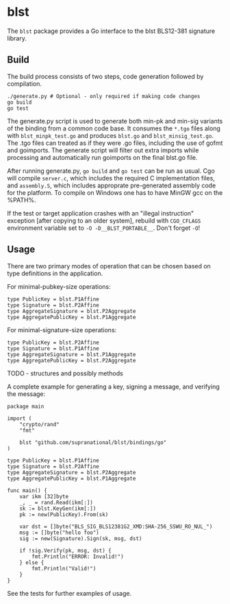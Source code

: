 # blst

The `blst` package provides a Go interface to the blst BLS12-381 signature library.

## Build
The build process consists of two steps, code generation followed by compilation.

```
./generate.py # Optional - only required if making code changes
go build
go test
```

The generate.py script is used to generate both min-pk and min-sig variants of the binding from a common code base. It consumes the `*.tgo` files along with `blst_minpk_test.go` and produces `blst.go` and `blst_minsig_test.go`. The .tgo files can treated as if they were .go files, including the use of gofmt and goimports. The generate script will filter out extra imports while processing and automatically run goimports on the final blst.go file.

After running generate.py, `go build` and `go test` can be run as usual. Cgo will compile `server.c`, which includes the required C implementation files, and `assembly.S`, which includes approprate pre-generated assembly code for the platform. To compile on Windows one has to have MinGW gcc on the %PATH%.

If the test or target application crashes with an "illegal instruction" exception [after copying to an older system], rebuild with `CGO_CFLAGS` environment variable set to `‑O ‑D__BLST_PORTABLE__`. Don't forget `‑O`!

## Usage
There are two primary modes of operation that can be chosen based on type definitions in the application.

For minimal-pubkey-size operations:
```
type PublicKey = blst.P1Affine
type Signature = blst.P2Affine
type AggregateSignature = blst.P2Aggregate
type AggregatePublicKey = blst.P1Aggregate
```

For minimal-signature-size operations:
```
type PublicKey = blst.P2Affine
type Signature = blst.P1Affine
type AggregateSignature = blst.P1Aggregate
type AggregatePublicKey = blst.P2Aggregate
```

TODO - structures and possibly methods

A complete example for generating a key, signing a message, and verifying the message:
```
package main

import (
	"crypto/rand"
	"fmt"

	blst "github.com/supranational/blst/bindings/go"
)

type PublicKey = blst.P1Affine
type Signature = blst.P2Affine
type AggregateSignature = blst.P2Aggregate
type AggregatePublicKey = blst.P1Aggregate

func main() {
	var ikm [32]byte
	_, _ = rand.Read(ikm[:])
	sk := blst.KeyGen(ikm[:])
	pk := new(PublicKey).From(sk)

	var dst = []byte("BLS_SIG_BLS12381G2_XMD:SHA-256_SSWU_RO_NUL_")
	msg := []byte("hello foo")
	sig := new(Signature).Sign(sk, msg, dst)

	if !sig.Verify(pk, msg, dst) {
		fmt.Println("ERROR: Invalid!")
	} else {
		fmt.Println("Valid!")
	}
}
```

See the tests for further examples of usage.
